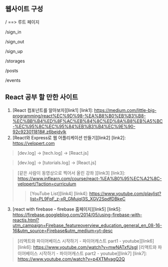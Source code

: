 웹사이트 구성
---------
/  ==> 루트 페이지

/sign_in

/sign_out

/sign_up

/storages

/posts

/events


React 공부 할 만한 사이트
---------
1. [React 컴포넌트를 알아보자][link1]
[link1]: https://medium.com/little-big-programming/react%EC%9D%98-%EA%B8%B0%EB%B3%B8-%EC%BB%B4%ED%8F%AC%EB%84%8C%ED%8A%B8%EB%A5%BC-%EC%95%8C%EC%95%84%EB%B3%B4%EC%9E%90-92c923011818#.z6bejdvlk
2. [React와 Express로 웹 어플리케이션 만들기][link2]
[link2]: https://velopert.com
  > [dev.log] -> [tech.log] -> [React.js]

  > [dev.log] -> [tutorials.log] -> [React.js]

  > [같은 사람이 동영상으로 찍어서 올린 강좌 ][link3]
[link3]: https://www.inflearn.com/course/react-%EA%B0%95%EC%A2%8C-velopert/?action=curriculum
  >  > [YouTube List][link4]
  [link4]: https://www.youtube.com/playlist?list=PL9FpF_z-xR_GMujql3S_XGV2SpdfDBkeC
  
3. [react with firebase - firebase 홈페이지][link5]
[link5]: https://firebase.googleblog.com/2014/05/using-firebase-with-reactjs.html?utm_campaign=Firebase_featureoverview_education_general_en_08-16-16&utm_source=Firebase&utm_medium=yt-desc
  > [리액트와 파이어베이스 시작하기 - 파이어캐스트 part1 - youtube][link6]
  [link6]: https://www.youtube.com/watch?v=mwNATxfUsgI
  > [리액트와 파이어베이스 시작하기 - 파이어캐스트 part2 - youtube][link7]
  [link7]: https://www.youtube.com/watch?v=p4XTMvagQ2Q
